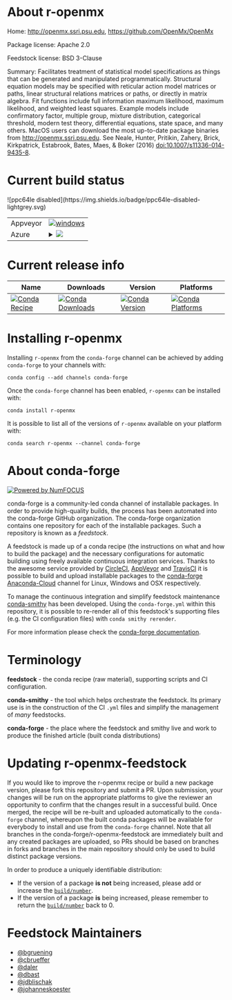 About r-openmx
==============

Home: http://openmx.ssri.psu.edu, https://github.com/OpenMx/OpenMx

Package license: Apache 2.0

Feedstock license: BSD 3-Clause

Summary: Facilitates treatment of statistical model specifications as things that can be generated and manipulated programmatically. Structural equation models may be specified with reticular action model matrices or paths, linear structural relations matrices or paths, or directly in matrix algebra. Fit functions include full information maximum likelihood, maximum likelihood, and weighted least squares. Example models include confirmatory factor, multiple group, mixture distribution, categorical threshold, modern test theory, differential equations, state space, and many others.  MacOS users can download the most up-to-date  package binaries from <http://openmx.ssri.psu.edu>. See Neale, Hunter, Pritikin, Zahery, Brick, Kirkpatrick, Estabrook, Bates, Maes, & Boker (2016) <doi:10.1007/s11336-014-9435-8>.



Current build status
====================


<table><tr>
    <td>Appveyor</td>
    <td>
      <a href="https://ci.appveyor.com/project/conda-forge/r-openmx-feedstock/branch/master">
        <img alt="windows" src="https://img.shields.io/appveyor/ci/conda-forge/r-openmx-feedstock/master.svg?label=Windows">
      </a>
    </td>
  </tr>
    
  <tr>
    <td>Azure</td>
    <td>
      <details>
        <summary>
          <a href="https://dev.azure.com/conda-forge/feedstock-builds/_build/latest?definitionId=4273&branchName=master">
            <img src="https://dev.azure.com/conda-forge/feedstock-builds/_apis/build/status/r-openmx-feedstock?branchName=master">
          </a>
        </summary>
        <table>
          <thead><tr><th>Variant</th><th>Status</th></tr></thead>
          <tbody><tr>
              <td>linux_r_base3.5.1target_platformlinux-64</td>
              <td>
                <a href="https://dev.azure.com/conda-forge/feedstock-builds/_build/latest?definitionId=4273&branchName=master">
                  <img src="https://dev.azure.com/conda-forge/feedstock-builds/_apis/build/status/r-openmx-feedstock?branchName=master&jobName=linux&configuration=linux_r_base3.5.1target_platformlinux-64" alt="variant">
                </a>
              </td>
            </tr><tr>
              <td>linux_r_base3.6target_platformlinux-64</td>
              <td>
                <a href="https://dev.azure.com/conda-forge/feedstock-builds/_build/latest?definitionId=4273&branchName=master">
                  <img src="https://dev.azure.com/conda-forge/feedstock-builds/_apis/build/status/r-openmx-feedstock?branchName=master&jobName=linux&configuration=linux_r_base3.6target_platformlinux-64" alt="variant">
                </a>
              </td>
            </tr><tr>
              <td>osx_r_base3.5.1target_platformosx-64</td>
              <td>
                <a href="https://dev.azure.com/conda-forge/feedstock-builds/_build/latest?definitionId=4273&branchName=master">
                  <img src="https://dev.azure.com/conda-forge/feedstock-builds/_apis/build/status/r-openmx-feedstock?branchName=master&jobName=osx&configuration=osx_r_base3.5.1target_platformosx-64" alt="variant">
                </a>
              </td>
            </tr><tr>
              <td>osx_r_base3.6target_platformosx-64</td>
              <td>
                <a href="https://dev.azure.com/conda-forge/feedstock-builds/_build/latest?definitionId=4273&branchName=master">
                  <img src="https://dev.azure.com/conda-forge/feedstock-builds/_apis/build/status/r-openmx-feedstock?branchName=master&jobName=osx&configuration=osx_r_base3.6target_platformosx-64" alt="variant">
                </a>
              </td>
            </tr><tr>
              <td>win_r_base3.5.1target_platformwin-64</td>
              <td>
                <a href="https://dev.azure.com/conda-forge/feedstock-builds/_build/latest?definitionId=4273&branchName=master">
                  <img src="https://dev.azure.com/conda-forge/feedstock-builds/_apis/build/status/r-openmx-feedstock?branchName=master&jobName=win&configuration=win_r_base3.5.1target_platformwin-64" alt="variant">
                </a>
              </td>
            </tr><tr>
              <td>win_r_base3.6target_platformwin-64</td>
              <td>
                <a href="https://dev.azure.com/conda-forge/feedstock-builds/_build/latest?definitionId=4273&branchName=master">
                  <img src="https://dev.azure.com/conda-forge/feedstock-builds/_apis/build/status/r-openmx-feedstock?branchName=master&jobName=win&configuration=win_r_base3.6target_platformwin-64" alt="variant">
                </a>
              </td>
            </tr>
          </tbody>
        </table>
      </details>
    </td>
  </tr>
![ppc64le disabled](https://img.shields.io/badge/ppc64le-disabled-lightgrey.svg)
</table>

Current release info
====================

| Name | Downloads | Version | Platforms |
| --- | --- | --- | --- |
| [![Conda Recipe](https://img.shields.io/badge/recipe-r--openmx-green.svg)](https://anaconda.org/conda-forge/r-openmx) | [![Conda Downloads](https://img.shields.io/conda/dn/conda-forge/r-openmx.svg)](https://anaconda.org/conda-forge/r-openmx) | [![Conda Version](https://img.shields.io/conda/vn/conda-forge/r-openmx.svg)](https://anaconda.org/conda-forge/r-openmx) | [![Conda Platforms](https://img.shields.io/conda/pn/conda-forge/r-openmx.svg)](https://anaconda.org/conda-forge/r-openmx) |

Installing r-openmx
===================

Installing `r-openmx` from the `conda-forge` channel can be achieved by adding `conda-forge` to your channels with:

```
conda config --add channels conda-forge
```

Once the `conda-forge` channel has been enabled, `r-openmx` can be installed with:

```
conda install r-openmx
```

It is possible to list all of the versions of `r-openmx` available on your platform with:

```
conda search r-openmx --channel conda-forge
```


About conda-forge
=================

[![Powered by NumFOCUS](https://img.shields.io/badge/powered%20by-NumFOCUS-orange.svg?style=flat&colorA=E1523D&colorB=007D8A)](http://numfocus.org)

conda-forge is a community-led conda channel of installable packages.
In order to provide high-quality builds, the process has been automated into the
conda-forge GitHub organization. The conda-forge organization contains one repository
for each of the installable packages. Such a repository is known as a *feedstock*.

A feedstock is made up of a conda recipe (the instructions on what and how to build
the package) and the necessary configurations for automatic building using freely
available continuous integration services. Thanks to the awesome service provided by
[CircleCI](https://circleci.com/), [AppVeyor](https://www.appveyor.com/)
and [TravisCI](https://travis-ci.org/) it is possible to build and upload installable
packages to the [conda-forge](https://anaconda.org/conda-forge)
[Anaconda-Cloud](https://anaconda.org/) channel for Linux, Windows and OSX respectively.

To manage the continuous integration and simplify feedstock maintenance
[conda-smithy](https://github.com/conda-forge/conda-smithy) has been developed.
Using the ``conda-forge.yml`` within this repository, it is possible to re-render all of
this feedstock's supporting files (e.g. the CI configuration files) with ``conda smithy rerender``.

For more information please check the [conda-forge documentation](https://conda-forge.org/docs/).

Terminology
===========

**feedstock** - the conda recipe (raw material), supporting scripts and CI configuration.

**conda-smithy** - the tool which helps orchestrate the feedstock.
                   Its primary use is in the construction of the CI ``.yml`` files
                   and simplify the management of *many* feedstocks.

**conda-forge** - the place where the feedstock and smithy live and work to
                  produce the finished article (built conda distributions)


Updating r-openmx-feedstock
===========================

If you would like to improve the r-openmx recipe or build a new
package version, please fork this repository and submit a PR. Upon submission,
your changes will be run on the appropriate platforms to give the reviewer an
opportunity to confirm that the changes result in a successful build. Once
merged, the recipe will be re-built and uploaded automatically to the
`conda-forge` channel, whereupon the built conda packages will be available for
everybody to install and use from the `conda-forge` channel.
Note that all branches in the conda-forge/r-openmx-feedstock are
immediately built and any created packages are uploaded, so PRs should be based
on branches in forks and branches in the main repository should only be used to
build distinct package versions.

In order to produce a uniquely identifiable distribution:
 * If the version of a package **is not** being increased, please add or increase
   the [``build/number``](https://conda.io/docs/user-guide/tasks/build-packages/define-metadata.html#build-number-and-string).
 * If the version of a package **is** being increased, please remember to return
   the [``build/number``](https://conda.io/docs/user-guide/tasks/build-packages/define-metadata.html#build-number-and-string)
   back to 0.

Feedstock Maintainers
=====================

* [@bgruening](https://github.com/bgruening/)
* [@cbrueffer](https://github.com/cbrueffer/)
* [@daler](https://github.com/daler/)
* [@dbast](https://github.com/dbast/)
* [@jdblischak](https://github.com/jdblischak/)
* [@johanneskoester](https://github.com/johanneskoester/)

